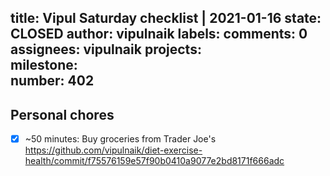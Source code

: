 title:	Vipul Saturday checklist | 2021-01-16
state:	CLOSED
author:	vipulnaik
labels:	
comments:	0
assignees:	vipulnaik
projects:	
milestone:	
number:	402
--
## Personal chores

- [x] ~50 minutes: Buy groceries from Trader Joe's https://github.com/vipulnaik/diet-exercise-health/commit/f75576159e57f90b0410a9077e2bd8171f666adc
